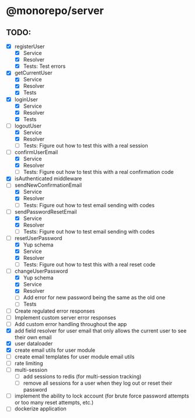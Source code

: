 # @monorepo/server

## TODO:

- [x] registerUser
  - [x] Service
  - [x] Resolver
  - [x] Tests: Test errors
- [x] getCurrentUser
  - [x] Service
  - [x] Resolver
  - [x] Tests
- [x] loginUser
  - [x] Service
  - [x] Resolver
  - [x] Tests
- [ ] logoutUser
  - [x] Service
  - [x] Resolver
  - [ ] Tests: Figure out how to test this with a real session
- [ ] confirmUserEmail
  - [x] Service
  - [x] Resolver
  - [ ] Tests: Figure out how to test this with a real confirmation code
- [x] isAuthenticated middleware
- [ ] sendNewConfirmationEmail
  - [x] Service
  - [x] Resolver
  - [ ] Tests: Figure out how to test email sending with codes
- [ ] sendPasswordResetEmail
  - [x] Service
  - [x] Resolver
  - [ ] Tests: Figure out how to test email sending with codes
- [ ] resetUserPassword
  - [x] Yup schema
  - [x] Service
  - [x] Resolver
  - [ ] Tests: Figure out how to test this with a real reset code
- [ ] changeUserPassword
  - [x] Yup schema
  - [x] Service
  - [x] Resolver
  - [ ] Add error for new password being the same as the old one
  - [ ] Tests
- [ ] Create regulated error responses
- [ ] Implement custom server error responses
- [ ] Add custom error handling throughout the app
- [x] add field resolver for user email that only allows the current user to see their own email
- [x] user dataloader
- [x] create email utils for user module
- [ ] create email templates for user module email utils
- [ ] rate limiting
- [ ] multi-session
  - [ ] add sessions to redis (for multi-session tracking)
  - [ ] remove all sessions for a user when they log out or reset their password
- [ ] implement the ability to lock account (for brute force password attempts or too many reset attempts, etc.)
- [ ] dockerize application
